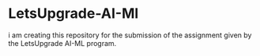 # LetsUpgrade-AI-Ml
i am creating this repository for the submission of the assignment given by the LetsUpgrade AI-ML program.
